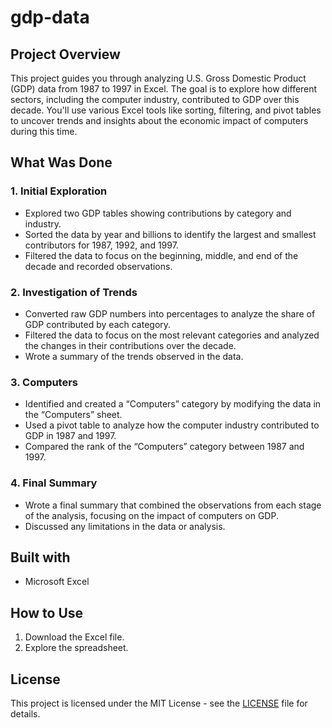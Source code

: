 # gdp-data

## Project Overview

This project guides you through analyzing U.S. Gross Domestic Product (GDP) data from 1987 to 1997 in Excel. The goal is to explore how different sectors, including the computer industry, contributed to GDP over this decade. You'll use various Excel tools like sorting, filtering, and pivot tables to uncover trends and insights about the economic impact of computers during this time.

## What Was Done

### 1. **Initial Exploration**
   - Explored two GDP tables showing contributions by category and industry.
   - Sorted the data by year and billions to identify the largest and smallest contributors for 1987, 1992, and 1997.
   - Filtered the data to focus on the beginning, middle, and end of the decade and recorded observations.

### 2. **Investigation of Trends**
   - Converted raw GDP numbers into percentages to analyze the share of GDP contributed by each category.
   - Filtered the data to focus on the most relevant categories and analyzed the changes in their contributions over the decade.
   - Wrote a summary of the trends observed in the data.

### 3. **Computers**
   - Identified and created a “Computers” category by modifying the data in the “Computers” sheet.
   - Used a pivot table to analyze how the computer industry contributed to GDP in 1987 and 1997.
   - Compared the rank of the “Computers” category between 1987 and 1997.

### 4. **Final Summary**
   - Wrote a final summary that combined the observations from each stage of the analysis, focusing on the impact of computers on GDP.
   - Discussed any limitations in the data or analysis.

## Built with
- Microsoft Excel

## How to Use
1. Download the Excel file.
2. Explore the spreadsheet.

## License
This project is licensed under the MIT License - see the [LICENSE](LICENSE) file for details.
